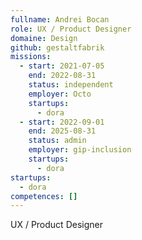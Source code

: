 ```yaml
---
fullname: Andrei Bocan
role: UX / Product Designer
domaine: Design
github: gestaltfabrik
missions:
  - start: 2021-07-05
    end: 2022-08-31
    status: independent
    employer: Octo
    startups:
      - dora
  - start: 2022-09-01
    end: 2025-08-31
    status: admin
    employer: gip-inclusion
    startups:
      - dora
startups:
  - dora
competences: []
---
```

UX / Product Designer